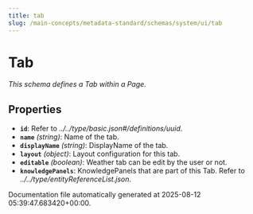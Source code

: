 ```yaml
---
title: tab
slug: /main-concepts/metadata-standard/schemas/system/ui/tab
---
```


# Tab

*This schema defines a Tab within a Page.*

## Properties

- **`id`**: Refer to *../../type/basic.json#/definitions/uuid*.
- **`name`** *(string)*: Name of the tab.
- **`displayName`** *(string)*: DisplayName of the tab.
- **`layout`** *(object)*: Layout configuration for this tab.
- **`editable`** *(boolean)*: Weather tab can be edit by the user or not.
- **`knowledgePanels`**: KnowledgePanels that are part of this Tab. Refer to *../../type/entityReferenceList.json*.


Documentation file automatically generated at 2025-08-12 05:39:47.683420+00:00.

